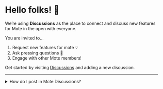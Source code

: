 # Hello folks! 👋
  We’re using **Discussions** as the place to connect and discuss new features for Mote in the open with everyone.

You are invited to...

1. Request new features for mote 💡
2. Ask pressing questions 🤔
3. Engage with other Mote members!

Get started by visiting [Discussions](https://github.com/Mote-Apps/mote-feedback/discussions) and adding a new discussion. 

---

<details><summary>How do I post in Mote Discussions?</summary>
<br>

1. Make sure you're [registered](https://github.com/join) and [logged in](https://github.com/login?return_to=https%3A%2F%2Fgithub.com%2FMote-Apps%2Fmote-feedback) on Github
2. Visit  [Discussions](https://github.com/Mote-Apps/mote-feedback/discussions)
3. Click the green "New Discussions" button
4. Begin writing ✏️

</details>
